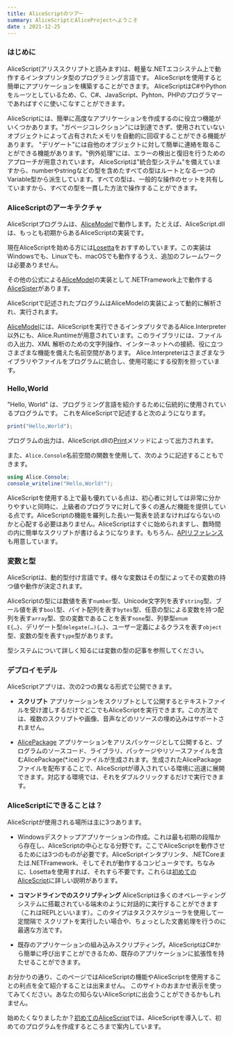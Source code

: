 ```yaml
---
title: AliceScriptのツアー
summary: AliceScriptとAliceProjectへようこそ
date : 2021-12-25
---
```

### はじめに
AliceScript(アリススクリプトと読みます)は、軽量な.NETエコシステム上で動作するインタプリンタ型のプログラミング言語です。
AliceScriptを使用すると簡単にアプリケーションを構築することができます。
AliceScriptはC#やPythonをルーツとしているため、C、C#、JavaScript、Pyhton、PHPのプログラマーであればすぐに使いこなすことができます。

AliceScriptには、簡単に高度なアプリケーションを作成するのに役立つ機能がいくつかあります。"ガページコレクション"には到達できず、使用されていないオブジェクトによって占有されたメモリを自動的に回収することができる機能があります。
"デリゲート"には自他のオブジェクトに対して簡単に連絡を取ることができる機能があります。"例外処理"には、エラーの検出と復旧を行うためのアプローチが用意されています。
AliceScriptは"統合型システム"を備えていますから、numberやstringなどの型を含めたすべての型はルートとなる一つのVariable型から派生しています。すべての型は、一般的な操作のセットを共有していますから、すべての型を一貫した方法で操作することができます。

### AliceScriptのアーキテクチャ
AliceScriptプログラムは、[AliceModel](./general/saim.md)で動作します。たとえば、AliceScript.dllは、もっとも初期からあるAliceScriptの実装です。

現在AliceScriptを始める方には[Losetta](https://github.com/WSOFT-Project/Losetta)をおすすめしています。この実装はWindowsでも、Linuxでも、macOSでも動作するうえ、追加のフレームワークは必要ありません。

その他の公式による[AliceModel](../saim)の実装として.NETFramework上で動作する[AliceSister](../alicesister)があります。

AliceScriptで記述されたプログラムはAliceModelの実装によって動的に解析され、実行されます。

[AliceModel](../saim)には、AliceScriptを実行できるインタプリタであるAlice.Interpreter以外にも、Alice.Runtimeが用意されています。このライブラリには、ファイルの入出力、XML 解析のための文字列操作、インターネットへの接続、役に立つさまざまな機能を備えた名前空間があります。
Alice.Interpreterはさまざまなライブラリやファイルをプログラムに統合し、使用可能にする役割を担っています。

### Hello,World
"Hello, World" は、プログラミング言語を紹介するために伝統的に使用されているプログラムです。 これをAliceScriptで記述すると次のようになります。

```js title="AliceScript"
print("Hello,World");
```

プログラムの出力は、AliceScript.dllの[Print](../alice/api/alice/print.md)メソッドによって出力されます。

また、`Alice.Console`名前空間の関数を使用して、次のように記述することもできます。

```cs title="AliceScript"
using Alice.Console;
console_writeline("Hello,World!");
```

AliceScriptを使用する上で最も優れている点は、初心者に対しては非常に分かりやすいと同時に、上級者のプログラマに対して多くの進んだ機能を提供している点です。AliceScriptの機能を羅列した長い一覧表を読まなければならないのかと心配する必要はありません。AliceScriptはすぐに始められますし、数時間の内に簡単なスクリプトが書けるようになります。もちろん、[APIリファレンス](./api/index.md)も用意しています。

### 変数と型
AliceScriptは、動的型付け言語です。様々な変数はその型によってその変数の持つ値や動作が決定されます。

AliceScriptの型には数値を表す`number`型、Unicode文字列を表す<code>string</code>型、ブール値を表す<code>bool</code>型、バイト配列を表す<code>bytes</code>型、任意の型による変数を持つ配列を表す<code>array</code>型、空の変数であることを表す<code>none</code>型、列挙型<code>enum E{…}</code>、デリゲート型<code>delegate(…){…}</code>、ユーザー定義によるクラスを表す<code>object</code>型、変数の型を表す<code>type</code>型があります。

型システムについて詳しく知るには変数の型の記事を参照してください。

### デプロイモデル
AliceScriptアプリは、次の2つの異なる形式で公開できます。

* **スクリプト** アプリケーションをスクリプトとして公開するとテキストファイルを受け渡しするだけでどこでもAliceScriptを実行できます。この方法では、複数のスクリプトや画像、音声などのリソースの埋め込みはサポートされません。

* [AlicePackage](./general/alice-package.md) アプリケーションをアリスパッケージとして公開すると、プログラムのソースコード、ライブラリ、パッケージやリソースファイルを含むAlicePackage(*.ice)ファイルが生成されます。生成されたAlicePackageファイルを配布することで、AliceScriptが導入されている環境に迅速に展開できます。対応する環境では、それをダブルクリックするだけで実行できます。

### AliceScriptにできることは？
AliceScriptが使用される場所は主に3つあります。

* Windowsデスクトップアプリケーションの作成。これは最も初期の段階から存在し、AliceScriptの中心となる分野です。ここでAliceScriptを動作させるためには3つのものが必要です。AliceScriptインタプリンタ、.NETCoreまたは.NETFramework、そしてそれが動作するコンピュータです。ちなみに、Losettaを使用すれば、それすら不要です。これらは[初めてのAliceScript](./tutorial/begining-alice.md)に詳しい説明があります。

* **コマンドラインでのスクリプティング** AliceScriptは多くのオペレーティングシステムに搭載されている端末のように対話的に実行することができます（これはREPLといいます）。このタイプはタスクスケジューラを使用して一定間隔で スクリプトを実行したい場合や、ちょっとした文書処理を行うのに最適な方法です。

* 既存のアプリケーションの組み込みスクリプティング。AliceScriptはC#から簡単に呼び出すことができるため、既存のアプリケーションに拡張性を持たせることができます。

お分かりの通り、このページではAliceScriptの機能やAliceScriptを使用することの利点を全て紹介することは出来ません。
このサイトのおまかせ表示を使ってみてください。あなたの知らないAliceScriptに出会うことができるかもしれません。

始めたくなりましたか？[初めてのAliceScript](./tutorial/begining-alice.md)では、AliceScriptを導入して、初めてのプログラムを作成するところまで案内しています。